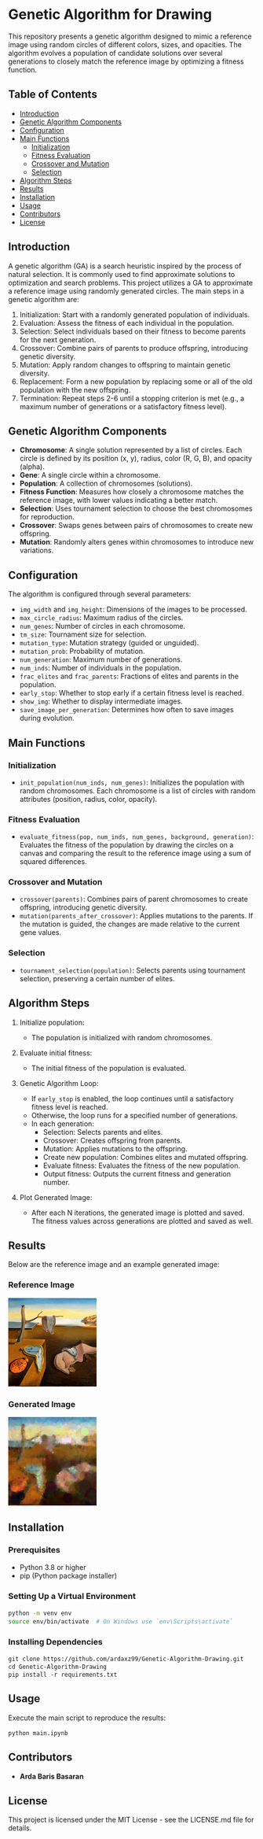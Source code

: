 # Genetic Algorithm for Drawing

This repository presents a genetic algorithm designed to mimic a reference image using random circles of different colors, sizes, and opacities. The algorithm evolves a population of candidate solutions over several generations to closely match the reference image by optimizing a fitness function. 

## Table of Contents

- [Introduction](#introduction)
- [Genetic Algorithm Components](#genetic-algorithm-components)
- [Configuration](#configuration)
- [Main Functions](#main-functions)
  - [Initialization](#initialization)
  - [Fitness Evaluation](#fitness-evaluation)
  - [Crossover and Mutation](#crossover-and-mutation)
  - [Selection](#selection)
- [Algorithm Steps](#algorithm-steps)
- [Results](#results)
- [Installation](#installation)
- [Usage](#usage)
- [Contributors](#contributors)
- [License](#license)

## Introduction

A genetic algorithm (GA) is a search heuristic inspired by the process of natural selection. It is commonly used to find approximate solutions to optimization and search problems. This project utilizes a GA to approximate a reference image using randomly generated circles. The main steps in a genetic algorithm are:
1. Initialization: Start with a randomly generated population of individuals.
2. Evaluation: Assess the fitness of each individual in the population.
3. Selection: Select individuals based on their fitness to become parents for the next generation.
4. Crossover: Combine pairs of parents to produce offspring, introducing genetic diversity.
5. Mutation: Apply random changes to offspring to maintain genetic diversity.
6. Replacement: Form a new population by replacing some or all of the old population with the new offspring.
7. Termination: Repeat steps 2-6 until a stopping criterion is met (e.g., a maximum number of generations or a satisfactory fitness level).

## Genetic Algorithm Components

- **Chromosome**: A single solution represented by a list of circles. Each circle is defined by its position (x, y), radius, color (R, G, B), and opacity (alpha).
- **Gene**: A single circle within a chromosome.
- **Population**: A collection of chromosomes (solutions).
- **Fitness Function**: Measures how closely a chromosome matches the reference image, with lower values indicating a better match.
- **Selection**: Uses tournament selection to choose the best chromosomes for reproduction.
- **Crossover**: Swaps genes between pairs of chromosomes to create new offspring.
- **Mutation**: Randomly alters genes within chromosomes to introduce new variations.

## Configuration

The algorithm is configured through several parameters:
- `img_width` and `img_height`: Dimensions of the images to be processed.
- `max_circle_radius`: Maximum radius of the circles.
- `num_genes`: Number of circles in each chromosome.
- `tm_size`: Tournament size for selection.
- `mutation_type`: Mutation strategy (guided or unguided).
- `mutation_prob`: Probability of mutation.
- `num_generation`: Maximum number of generations.
- `num_inds`: Number of individuals in the population.
- `frac_elites` and `frac_parents`: Fractions of elites and parents in the population.
- `early_stop`: Whether to stop early if a certain fitness level is reached.
- `show_img`: Whether to display intermediate images.
- `save_image_per_generation`: Determines how often to save images during evolution.

## Main Functions

### Initialization

- `init_population(num_inds, num_genes)`: Initializes the population with random chromosomes. Each chromosome is a list of circles with random attributes (position, radius, color, opacity).

### Fitness Evaluation

- `evaluate_fitness(pop, num_inds, num_genes, background, generation)`: Evaluates the fitness of the population by drawing the circles on a canvas and comparing the result to the reference image using a sum of squared differences.

### Crossover and Mutation

- `crossover(parents)`: Combines pairs of parent chromosomes to create offspring, introducing genetic diversity.
- `mutation(parents_after_crossover)`: Applies mutations to the parents. If the mutation is guided, the changes are made relative to the current gene values.

### Selection

- `tournament_selection(population)`: Selects parents using tournament selection, preserving a certain number of elites.

## Algorithm Steps

1. Initialize population:
   - The population is initialized with random chromosomes.

2. Evaluate initial fitness:
   - The initial fitness of the population is evaluated.

3. Genetic Algorithm Loop:
   - If `early_stop` is enabled, the loop continues until a satisfactory fitness level is reached.
   - Otherwise, the loop runs for a specified number of generations.
   - In each generation:
     - Selection: Selects parents and elites.
     - Crossover: Creates offspring from parents.
     - Mutation: Applies mutations to the offspring.
     - Create new population: Combines elites and mutated offspring.
     - Evaluate fitness: Evaluates the fitness of the new population.
     - Output fitness: Outputs the current fitness and generation number.

4. Plot Generated Image:
   - After each N iterations, the generated image is plotted and saved. The fitness values across generations are plotted and saved as well.


## Results

Below are the reference image and an example generated image:

### Reference Image
<img src="reference.png" alt="Reference Image" width="180" height="180">

### Generated Image
<img src="example_output.png" alt="Generated Image" width="180" height="180">

## Installation

### Prerequisites

- Python 3.8 or higher
- pip (Python package installer)

### Setting Up a Virtual Environment

```bash
python -m venv env
source env/bin/activate  # On Windows use `env\Scripts\activate`
```

### Installing Dependencies

```
git clone https://github.com/ardaxz99/Genetic-Algorithm-Drawing.git
cd Genetic-Algorithm-Drawing
pip install -r requirements.txt
```

## Usage

Execute the main script to reproduce the results:

```
python main.ipynb
```

## Contributors

- **Arda Baris Basaran**

## License

This project is licensed under the MIT License - see the LICENSE.md file for details.
